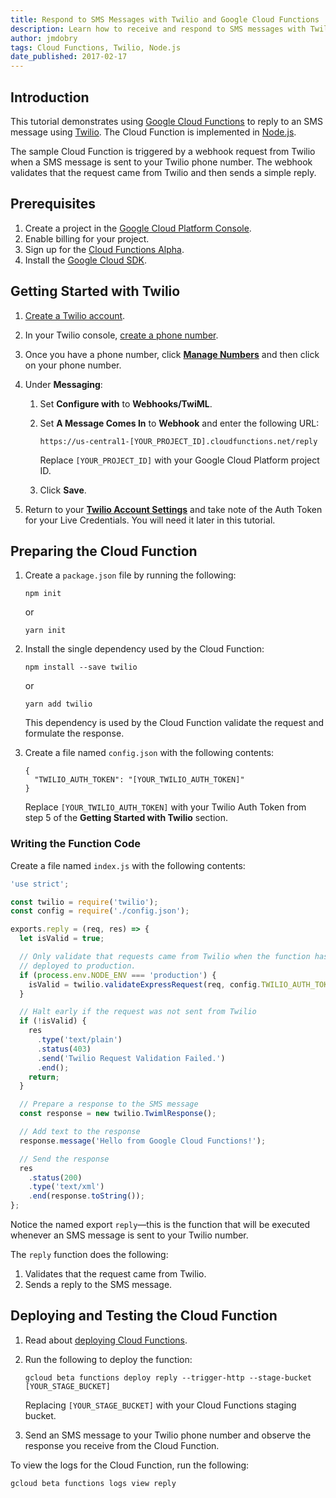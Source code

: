 ```yaml
---
title: Respond to SMS Messages with Twilio and Google Cloud Functions
description: Learn how to receive and respond to SMS messages with Twilio and Google Cloud Functions.
author: jmdobry
tags: Cloud Functions, Twilio, Node.js
date_published: 2017-02-17
---
```

## Introduction

This tutorial demonstrates using [Google Cloud Functions][functions] to
reply to an SMS message using [Twilio][twilio]. The Cloud Function is
implemented in [Node.js][node].

[functions]: https://cloud.google.com/functions
[twilio]: https://www.twilio.com/
[node]: https://nodejs.org/en/

The sample Cloud Function is triggered by a webhook request from Twilio when a
SMS message is sent to your Twilio phone number. The webhook validates that the
request came from Twilio and then sends a simple reply.

## Prerequisites

1.  Create a project in the [Google Cloud Platform Console][console].
1.  Enable billing for your project.
1.  Sign up for the [Cloud Functions Alpha][alpha].
1.  Install the [Google Cloud SDK][sdk].

[console]: https://console.cloud.google.com/
[alpha]: https://docs.google.com/a/google.com/forms/d/1WQNWPK3xdLnw4oXPT_AIVR9-gd6DLo5ZIucyxzSQ5fQ/viewform
[sdk]: https://cloud.google.com/sdk/

## Getting Started with Twilio

1.  [Create a Twilio account][try].
1.  In your Twilio console, [create a phone number][number].
1.  Once you have a phone number, click [**Manage Numbers**][manage] and then
    click on your phone number.

1.  Under **Messaging**:
    1.  Set **Configure with** to **Webhooks/TwiML**.
    1.  Set **A Message Comes In** to **Webhook** and enter the following URL:

            https://us-central1-[YOUR_PROJECT_ID].cloudfunctions.net/reply

        Replace `[YOUR_PROJECT_ID]` with your Google Cloud Platform project ID.

    1.  Click **Save**.

1.  Return to your [**Twilio Account Settings**][settings] and take note of the
    Auth Token for your Live Credentials. You will need it later in this
    tutorial.

[try]: https://www.twilio.com/try-twilio
[number]: https://www.twilio.com/user/account/phone-numbers/getting-started
[manage]: https://www.twilio.com/console/phone-numbers/incoming
[settings]: https://www.twilio.com/console/account/settings

## Preparing the Cloud Function

1.  Create a `package.json` file by running the following:

        npm init

    or

        yarn init

1.  Install the single dependency used by the Cloud Function:

        npm install --save twilio

    or

        yarn add twilio

    This dependency is used by the Cloud Function validate the request and
    formulate the response.

1.  Create a file named `config.json` with the following contents:

        {
          "TWILIO_AUTH_TOKEN": "[YOUR_TWILIO_AUTH_TOKEN]"
        }

    Replace `[YOUR_TWILIO_AUTH_TOKEN]` with your Twilio Auth Token from step 5
    of the **Getting Started with Twilio** section.

### Writing the Function Code

Create a file named `index.js` with the following contents:

[embedmd]:# (index.js)
```js
'use strict';

const twilio = require('twilio');
const config = require('./config.json');

exports.reply = (req, res) => {
  let isValid = true;

  // Only validate that requests came from Twilio when the function has been
  // deployed to production.
  if (process.env.NODE_ENV === 'production') {
    isValid = twilio.validateExpressRequest(req, config.TWILIO_AUTH_TOKEN);
  }

  // Halt early if the request was not sent from Twilio
  if (!isValid) {
    res
      .type('text/plain')
      .status(403)
      .send('Twilio Request Validation Failed.')
      .end();
    return;
  }

  // Prepare a response to the SMS message
  const response = new twilio.TwimlResponse();

  // Add text to the response
  response.message('Hello from Google Cloud Functions!');

  // Send the response
  res
    .status(200)
    .type('text/xml')
    .end(response.toString());
};
```

Notice the named export `reply`—this is the function that will be executed
whenever an SMS message is sent to your Twilio number.

The `reply` function does the following:

1.  Validates that the request came from Twilio.
1.  Sends a reply to the SMS message.

## Deploying and Testing the Cloud Function

1.  Read about [deploying Cloud Functions][deploying].
1.  Run the following to deploy the function:

        gcloud beta functions deploy reply --trigger-http --stage-bucket [YOUR_STAGE_BUCKET]

    Replacing `[YOUR_STAGE_BUCKET]` with your Cloud Functions staging bucket.

1.  Send an SMS message to your Twilio phone number and observe the response you
    receive from the Cloud Function.

To view the logs for the Cloud Function, run the following:

    gcloud beta functions logs view reply

[deploying]: https://cloud.google.com/functions/docs/deploying/filesystem
